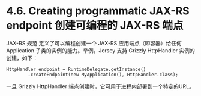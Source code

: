 4.6. Creating programmatic JAX-RS endpoint 创建可编程的 JAX-RS 端点
========================

JAX-RS 规范 定义了可以编程创建一个 JAX-RS 应用端点（即容器）给任何 Application 子类的实例的能力。举例，Jersey 支持 Grizzly HttpHandler 实例的创建，如下：

	HttpHandler endpoint = RuntimeDelegate.getInstance()
	        .createEndpoint(new MyApplication(), HttpHandler.class);

一旦 Grizzly HttpHandler 端点创建时，它可用于进程内部署到一个特定的URL。
